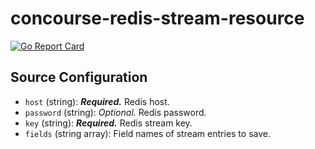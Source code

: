 # concourse-redis-stream-resource

[![Go Report Card](https://goreportcard.com/badge/github.com/YuukiARIA/concourse-redis-stream-resource)](https://goreportcard.com/report/github.com/YuukiARIA/concourse-redis-stream-resource)

## Source Configuration

- `host` (string): __*Required.*__ Redis host.
- `password` (string): *Optional.* Redis password.
- `key` (string): __*Required.*__ Redis stream key.
- `fields` (string array): Field names of stream entries to save.
